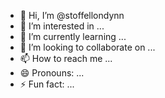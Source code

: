 - 👋 Hi, I’m @stoffellondynn
- 👀 I’m interested in ...
- 🌱 I’m currently learning ...
- 💞️ I’m looking to collaborate on ...
- 📫 How to reach me ...
- 😄 Pronouns: ...
- ⚡ Fun fact: ...

<!---
stoffellondynn/stoffellondynn is a ✨ special ✨ repository because its `README.md` (this file) appears on your GitHub profile.
You can click the Preview link to take a look at your changes.
--->
